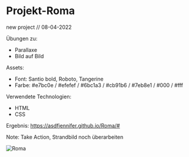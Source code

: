# Projekt-Roma

new project // 08-04-2022


Übungen zu:
- Parallaxe
- Bild auf Bild

Assets:
- Font: Santio bold, Roboto, Tangerine
- Farbe: #e7bc0e  / #efefef / #6bc1a3 / #cb91b6 / #7eb8e1 / #000 / #fff

Verwendete Technologien:

- HTML
- CSS


Ergebnis: https://asdfjennifer.github.io/Roma/#

Note: Take Action, Strandbild noch überarbeiten

![Roma](https://user-images.githubusercontent.com/98667941/182257941-d86c3dcd-c6e0-492c-83f4-9ea0fadd8095.png)
